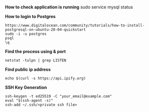 **How to check application is running**
    sudo service mysql status
    
**How to login to Postgres**
    
    https://www.digitalocean.com/community/tutorials/how-to-install-postgresql-on-ubuntu-20-04-quickstart
    sudo -i -u postgres
    psql
    \q
    
    
**Find the process using & port**

    netstat -tulpn | grep LISTEN

**Find public ip address**

    echo $(curl -s https://api.ipify.org)

**SSH Key Generation**

    ssh-keygen -t ed25519 -C "your_email@example.com"
    eval "$(ssh-agent -s)"
    ssh-add ~/.ssh/<private ssh file>
